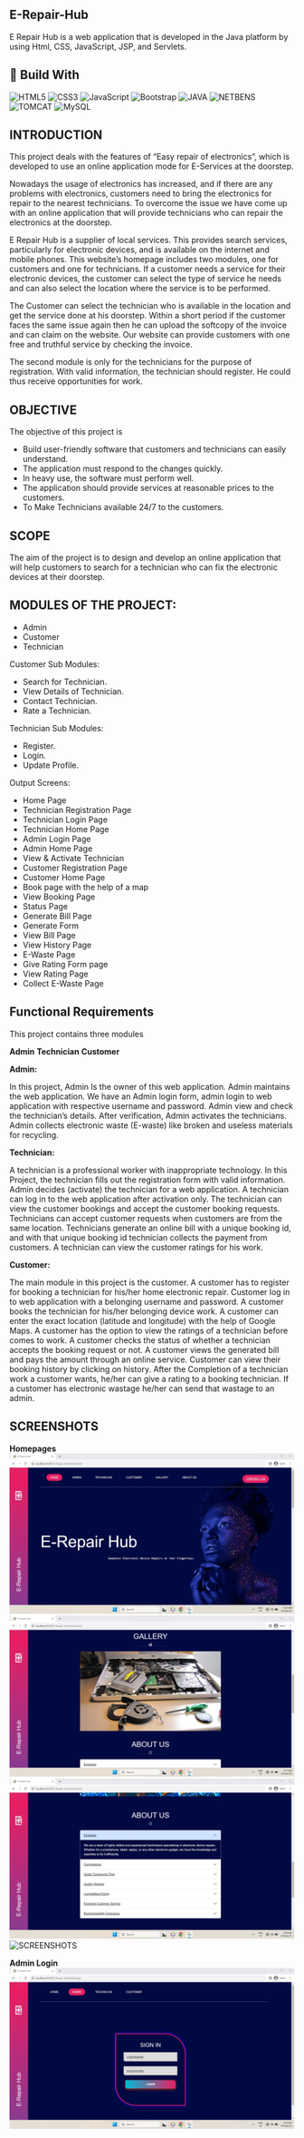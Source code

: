 ## E-Repair-Hub

E Repair Hub is a web application that is developed in the Java platform by using Html, CSS, JavaScript, JSP, and Servlets. 

## 📌 Build With

![HTML5](https://img.icons8.com/?size=100&id=20909&format=png&color=000000) 
![CSS3](https://img.icons8.com/?size=100&id=21278&format=png&color=000000)
![JavaScript](https://img.icons8.com/?size=100&id=108784&format=png&color=000000)
![Bootstrap](https://img.icons8.com/?size=100&id=g9mmSxx3SwAI&format=png&color=000000)
![JAVA](https://img.icons8.com/?size=100&id=Pd2x9GWu9ovX&format=png&color=000000)
![NETBENS](https://img.icons8.com/?size=100&id=4djt356tq8UO&format=png&color=000000)
![TOMCAT](https://img.icons8.com/?size=100&id=QFcVqyh6lBh6&format=png&color=000000)
![MySQL](https://img.icons8.com/?size=100&id=9nLaR5KFGjN0&format=png&color=000000)


## INTRODUCTION

This project deals with the features of “Easy repair of electronics”, which is developed to use an online application mode for E-Services at the doorstep.

Nowadays the usage of electronics has increased, and if there are any problems with electronics, customers need to bring the electronics for repair to the nearest technicians. To overcome the issue we have come up with an online application that will provide technicians who can repair the electronics at the doorstep.


E Repair Hub is a supplier of local services. This provides search services, particularly for electronic devices, and is available on the internet and mobile phones. This website’s homepage includes two modules, one for customers and one for technicians. If a customer needs a service for their electronic devices, the customer can select the type of service he needs and can also select the location where the service is to be performed.

The Customer can select the technician who is available in the location and get the service done at his doorstep. Within a short period if the customer faces the same issue again then he can upload the softcopy of the invoice and can claim on the website. Our website can provide customers with one free and truthful service by checking the invoice.

The second module is only for the technicians for the purpose of registration. With valid information, the technician should register. He could thus receive opportunities for work.

## OBJECTIVE
The objective of this project is

* Build user-friendly software that customers and technicians can easily understand.
* The application must respond to the changes quickly.
* In heavy use, the software must perform well.
* The application should provide services at reasonable prices to the customers.
* To Make Technicians available 24/7 to the customers.

## SCOPE
The aim of the project is to design and develop an online application that will help customers to search for a technician who can fix the electronic devices at their doorstep.

## MODULES OF THE PROJECT:
* Admin
* Customer
* Technician

Customer Sub Modules:
* Search for Technician.
* View Details of Technician.
* Contact Technician.
* Rate a Technician.

Technician Sub Modules:
* Register.
* Login.
* Update Profile.

Output Screens:
* Home Page
* Technician Registration Page
* Technician Login Page
* Technician Home Page
* Admin Login Page
* Admin Home Page
* View & Activate Technician
* Customer Registration Page
* Customer Home Page
* Book page with the help of a map
* View Booking Page
* Status Page
* Generate Bill Page
* Generate Form
* View Bill Page
* View History Page
* E-Waste Page
* Give Rating Form page
* View Rating Page
* Collect E-Waste Page

## Functional Requirements
This project contains three modules

**Admin**
**Technician**
**Customer**

**Admin:**

In this project, Admin Is the owner of this web application. Admin maintains the web application. We have an Admin login form, admin login to web application with respective username and password. Admin view and check the technician’s details. After verification, Admin activates the technicians. Admin collects electronic waste (E-waste) like broken and useless materials for recycling.

**Technician:**

A technician is a professional worker with inappropriate technology. In this Project, the technician fills out the registration form with valid information. Admin decides (activate) the technician for a web application. A technician can log in to the web application after activation only. The technician can view the customer bookings and accept the customer booking requests. Technicians can accept customer requests when customers are from the same location. Technicians generate an online bill with a unique booking id, and with that unique booking id technician collects the payment from customers. A technician can view the customer ratings for his work.

**Customer:**

The main module in this project is the customer. A customer has to register for booking a technician for his/her home electronic repair. Customer log in to web application with a belonging username and password. A customer books the technician for his/her belonging device work. A customer can enter the exact location (latitude and longitude) with the help of Google Maps. A customer has the option to view the ratings of a technician before comes to work. A customer checks the status of whether a technician accepts the booking request or not. A customer views the generated bill and pays the amount through an online service. Customer can view their booking history by clicking on history. After the Completion of a technician work a customer wants, he/her can give a rating to a booking technician. If a customer has electronic wastage he/her can send that wastage to an admin.          

## SCREENSHOTS

**Homepages**
![SCREENSHOTS](https://github.com/ChethanS24/E-Repair-Hub/blob/main/Sreenshots/Homepage%201.jpg)
![SCREENSHOTS](https://github.com/ChethanS24/E-Repair-Hub/blob/main/Sreenshots/Homepage%202.jpg)
![SCREENSHOTS](https://github.com/ChethanS24/E-Repair-Hub/blob/main/Sreenshots/Homepage%203.jpg)
![SCREENSHOTS](https://github.com/ChethanS24/E-Repair-Hub/blob/main/Sreenshots/Homepage%2.jpg)

**Admin Login**
![SCREENSHOTS](https://github.com/ChethanS24/E-Repair-Hub/blob/main/Sreenshots/Admin%20Login.jpg)

